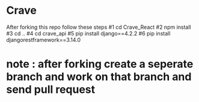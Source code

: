 # Crave

After forking this repo follow these steps
#1 cd Crave_React
#2 npm install
#3 cd ..
#4 cd crave_api
#5 pip install django==4.2.2
#6 pip install djangorestframework==3.14.0


# note : after forking create a seperate branch and work on that branch and send pull request


